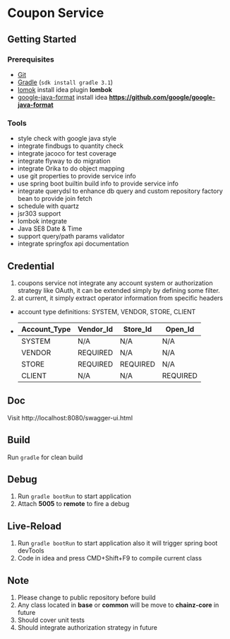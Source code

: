# Coupon Service #

## Getting Started

### Prerequisites

- [Git](https://git-scm.com/)
- [Gradle](https://gradle.org/) (`sdk install gradle 3.1`)
- [lomok](https://projectlombok.org/) install idea plugin **lombok**
- [google-java-format](https://github.com/google/google-java-format) install idea **https://github.com/google/google-java-format**

### Tools

- style check with google java style
- integrate findbugs to quantity check
- integrate jacoco for test coverage
- integrate flyway to do migration
- integrate Orika to do object mapping
- use git properties to provide service info
- use spring boot builtin build info to provide service info
- integrate querydsl to enhance db query and custom repository factory bean to provide join fetch
- schedule with quartz
- jsr303 support
- lombok integrate
- Java SE8 Date & Time
- support query/path params validator
- integrate springfox api documentation

## Credential

1. coupons service not integrate any account system or authorization strategy like OAuth, it can be extended simply by defining some filter.
2. at current, it simply extract operator information from specific headers

  * account type definitions: SYSTEM, VENDOR, STORE, CLIENT

  * | Account_Type | Vendor_Id | Store_Id | Open_Id |
    |--------------|-----------|----------|---------|
    |    SYSTEM    |   N/A     |    N/A   |    N/A  |
    |    VENDOR    | REQUIRED  |    N/A   |    N/A  |
    |    STORE     | REQUIRED  | REQUIRED |    N/A  |
    |    CLIENT    |   N/A     |    N/A   | REQUIRED|


## Doc

Visit http://localhost:8080/swagger-ui.html


## Build

Run `gradle` for clean build

## Debug

1. Run `gradle bootRun` to start application
2. Attach **5005** to **remote** to fire a debug

## Live-Reload

1. Run `gradle bootRun` to start application also it will trigger spring boot devTools
2. Code in idea and press CMD+Shift+F9 to compile current class

## Note

1. Please change to public repository before build
2. Any class located in **base** or **common** will be move to **chainz-core** in future
3. Should cover unit tests
4. Should integrate authorization strategy in future
